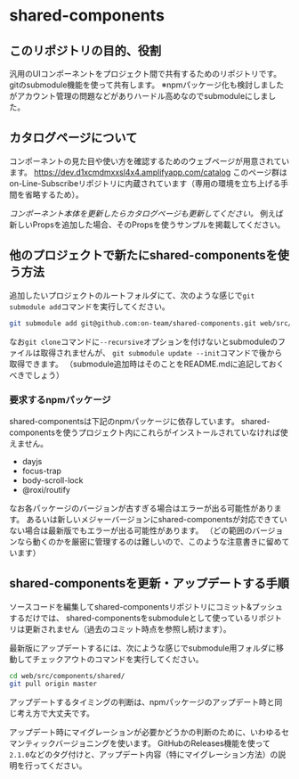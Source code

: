 # shared-components

## このリポジトリの目的、役割

汎用のUIコンポーネントをプロジェクト間で共有するためのリポジトリです。
gitのsubmodule機能を使って共有します。
※npmパッケージ化も検討しましたがアカウント管理の問題などがありハードル高めなのでsubmoduleにしました。

## カタログページについて

コンポーネントの見た目や使い方を確認するためのウェブページが用意されています。
https://dev.d1xcmdmxxsl4x4.amplifyapp.com/catalog
このページ群はon-Line-Subscribeリポジトリに内蔵されています（専用の環境を立ち上げる手間を省略するため）。

*コンポーネント本体を更新したらカタログページも更新してください。*
例えば新しいPropsを追加した場合、そのPropsを使うサンプルを掲載してください。

## 他のプロジェクトで新たにshared-componentsを使う方法

追加したいプロジェクトのルートフォルダにて、次のような感じで`git submodule add`コマンドを実行してください。

```bash
git submodule add git@github.com:on-team/shared-components.git web/src/components/shared/
```

なお`git clone`コマンドに`--recursive`オプションを付けないとsubmoduleのファイルは取得されませんが、
`git submodule update --init`コマンドで後から取得できます。
（submodule追加時はそのことをREADME.mdに追記しておくべきでしょう）

### 要求するnpmパッケージ

shared-componentsは下記のnpmパッケージに依存しています。
shared-componentsを使うプロジェクト内にこれらがインストールされていなければ使えません。

- dayjs
- focus-trap
- body-scroll-lock
- @roxi/routify

なお各パッケージのバージョンが古すぎる場合はエラーが出る可能性があります。
あるいは新しいメジャーバージョンにshared-componentsが対応できていない場合は最新版でもエラーが出る可能性があります。
（どの範囲のバージョンなら動くのかを厳密に管理するのは難しいので、このような注意書きに留めています）

## shared-componentsを更新・アップデートする手順

ソースコードを編集してshared-componentsリポジトリにコミット&プッシュするだけでは、
shared-componentsをsubmoduleとして使っているリポジトリは更新されません（過去のコミット時点を参照し続けます）。

最新版にアップデートするには、次にような感じでsubmodule用フォルダに移動してチェックアウトのコマンドを実行してください。

```bash
cd web/src/components/shared/
git pull origin master
```

アップデートするタイミングの判断は、npmパッケージのアップデート時と同じ考え方で大丈夫です。

アップデート時にマイグレーションが必要かどうかの判断のために、いわゆるセマンティックバージョニングを使います。
GitHubのReleases機能を使って`2.1.0`などのタグ付けと、アップデート内容（特にマイグレーション方法）の説明を行ってください。
